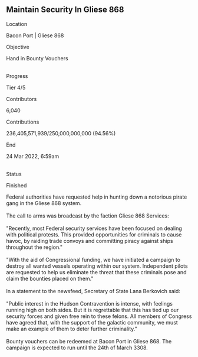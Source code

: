 ## Maintain Security In Gliese 868

Location

Bacon Port \| Gliese 868

Objective

Hand in Bounty Vouchers​

\
Progress

Tier 4/5

Contributors

6,040

Contributions

236,405,571,939/250,000,000,000 (94.56%)

End

24 Mar 2022, 6:59am

\
Status

Finished

Federal authorities have requested help in hunting down a notorious
pirate gang in the Gliese 868 system.\
\
The call to arms was broadcast by the faction Gliese 868 Services:\
\
\"Recently, most Federal security services have been focused on dealing
with political protests. This provided opportunities for criminals to
cause havoc, by raiding trade convoys and committing piracy against
ships throughout the region.\"\
\
\"With the aid of Congressional funding, we have initiated a campaign to
destroy all wanted vessels operating within our system. Independent
pilots are requested to help us eliminate the threat that these
criminals pose and claim the bounties placed on them.\"\
\
In a statement to the newsfeed, Secretary of State Lana Berkovich said:\
\
\"Public interest in the Hudson Contravention is intense, with feelings
running high on both sides. But it is regrettable that this has tied up
our security forces and given free rein to these felons. All members of
Congress have agreed that, with the support of the galactic community,
we must make an example of them to deter further criminality.\"\
\
Bounty vouchers can be redeemed at Bacon Port in Gliese 868. The
campaign is expected to run until the 24th of March 3308.
